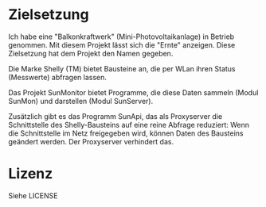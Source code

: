 # Zielsetzung
Ich habe eine "Balkonkraftwerk" (Mini-Photovoltaikanlage) in Betrieb genommen. Mit diesem Projekt lässt sich die "Ernte" anzeigen.
Diese Zielsetzung hat dem Projekt den Namen gegeben.
 
Die Marke Shelly (TM) bietet Bausteine an, die per WLan ihren Status (Messwerte) abfragen lassen.

Das Projekt SunMonitor bietet Programme, die diese Daten sammeln (Modul SunMon) und darstellen (Modul SunServer).

Zusätzlich gibt es das Programm SunApi, das als Proxyserver die Schnittstelle des Shelly-Bausteins auf eine reine Abfrage reduziert: 
Wenn die Schnittstelle im Netz freigegeben wird, können Daten des Bausteins geändert werden. Der Proxyserver verhindert das.

# Lizenz
Siehe LICENSE

